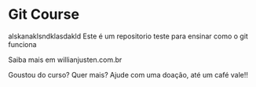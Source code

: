 # Git Course
alskanaklsndklasdakld
Este é um repositorio teste para ensinar como o git funciona

Saiba mais em willianjusten.com.br


Goustou do curso? Quer mais? Ajude com uma doação, até um café vale!!
